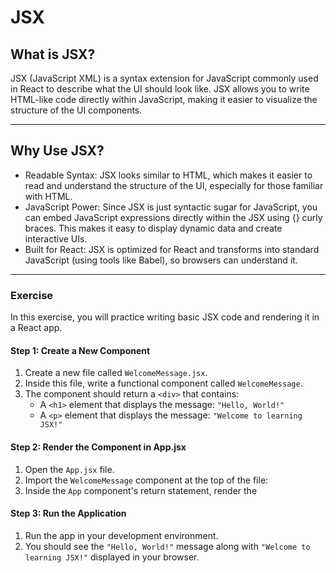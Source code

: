 # JSX
## What is JSX?
JSX (JavaScript XML) is a syntax extension for JavaScript commonly used in React to describe what the UI should look like. JSX allows you to write HTML-like code directly within JavaScript, making it easier to visualize the structure of the UI components.

---

## Why Use JSX?
- Readable Syntax: JSX looks similar to HTML, which makes it easier to read and understand the structure of the UI, especially for those familiar with HTML.
- JavaScript Power: Since JSX is just syntactic sugar for JavaScript, you can embed JavaScript expressions directly within the JSX using {} curly braces. This makes it easy to display dynamic data and create interactive UIs.
- Built for React: JSX is optimized for React and transforms into standard JavaScript (using tools like Babel), so browsers can understand it.

--- 

### Exercise

In this exercise, you will practice writing basic JSX code and rendering it in a React app.

#### Step 1: Create a New Component

1. Create a new file called `WelcomeMessage.jsx`.
2. Inside this file, write a functional component called `WelcomeMessage`.
3. The component should return a `<div>` that contains:
   - A `<h1>` element that displays the message: `"Hello, World!"`
   - A `<p>` element that displays the message: `"Welcome to learning JSX!"`

#### Step 2: Render the Component in App.jsx

1. Open the `App.jsx` file.
2. Import the `WelcomeMessage` component at the top of the file:
3. Inside the `App` component's return statement, render the

#### Step 3: Run the Application

1. Run the app in your development environment.
2. You should see the `"Hello, World!"` message along with `"Welcome to learning JSX!"` displayed in your browser.